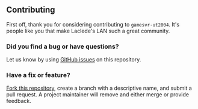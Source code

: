 ## Contributing

First off, thank you for considering contributing to `gamesvr-ut2004`. It's people like you that make Laclede's LAN such a great community.

### Did you find a bug or have questions?

Let us know by using [GitHub issues](https://github.com/LacledesLAN/gamesvr-ut2004/issues) on this repository.

### Have a fix or feature?

[Fork this repository](https://help.github.com/articles/fork-a-repo), create a branch with a descriptive name, and submit a pull request. A project maintainer will remove and either merge or provide feedback.
